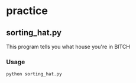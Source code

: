 # practice

## sorting_hat.py
This program tells you what house you're in BITCH

### Usage

```python
python sorting_hat.py
```